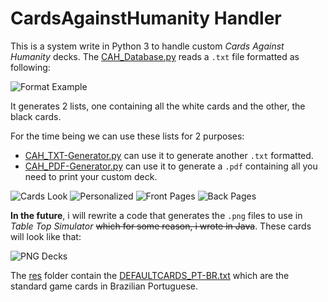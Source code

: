 # CardsAgainstHumanity Handler

This is a system write in Python 3 to handle custom *Cards Against Humanity* decks. The [CAH_Database.py](https://github.com/imsamuka/CAH_Handler/blob/master/CAH_PDF-Generator.py) reads a `.txt` file formatted as following:

![Format Example](https://i.imgur.com/TiMWUW1.png)

It generates 2 lists, one containing all the white cards and the other, the black cards.

For the time being we can use these lists for 2 purposes:

 - [CAH_TXT-Generator.py](https://github.com/imsamuka/CAH_Handler/blob/master/CAH_TXT-Generator.py "CAH_TXT-Generator.py") can use it to generate another `.txt` formatted.
 - [CAH_PDF-Generator.py](https://github.com/imsamuka/CAH_Handler/blob/master/CAH_PDF-Generator.py "CAH_PDF-Generator.py") can use it to generate a `.pdf` containing all you need to print your custom deck.

![Cards Look](https://i.imgur.com/4CM1OF8.png)
![Personalized](https://i.imgur.com/8O7pULT.png)
![Front Pages](https://i.imgur.com/9nxH5ta.png)
![Back Pages](https://i.imgur.com/Er0xCWt.png)

**In the future**, i will rewrite a code that generates the `.png` files to use in *Table Top Simulator* ~~which for some reason, i wrote in Java~~. These cards will look like that:

![PNG Decks](https://i.imgur.com/dxy8rGC.png)

The [res](https://github.com/imsamuka/CAH_Handler/tree/master/res "res") folder contain the [DEFAULTCARDS_PT-BR.txt](https://github.com/imsamuka/CAH_Handler/blob/master/res/DEFAULTCARDS_PT-BR.txt "DEFAULTCARDS_PT-BR.txt") which are the standard game cards in Brazilian Portuguese.
